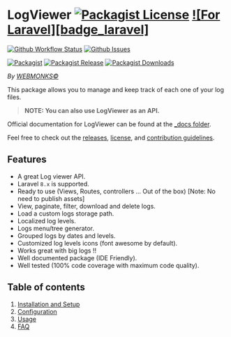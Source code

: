 # LogViewer [![Packagist License][badge_license]](LICENSE.md) [![For Laravel][badge_laravel]][link-github-repo]

[![Github Workflow Status][badge_build]][link-github-status]
[![Github Issues][badge_issues]][link-github-issues]

[![Packagist][badge_package]][link-packagist]
[![Packagist Release][badge_release]][link-packagist]
[![Packagist Downloads][badge_downloads]][link-packagist]

*By [WEBMONKS&copy;](http://www.webmonks.in/)*

This package allows you to manage and keep track of each one of your log files.

 > **NOTE: You can also use LogViewer as an API.**

Official documentation for LogViewer can be found at the [_docs folder](_docs/0.Home.md).

Feel free to check out the [releases](https://github.com/damku999/LaraLogViewer/releases), [license](LICENSE.md), and [contribution guidelines](CONTRIBUTING.md).

## Features

  - A great Log viewer API.
  - Laravel `8.x` is supported.
  - Ready to use (Views, Routes, controllers &hellip; Out of the box) [Note: No need to publish assets]
  - View, paginate, filter, download and delete logs.
  - Load a custom logs storage path.
  - Localized log levels.
  - Logs menu/tree generator.
  - Grouped logs by dates and levels.
  - Customized log levels icons (font awesome by default).
  - Works great with big logs !!
  - Well documented package (IDE Friendly).
  - Well tested (100% code coverage with maximum code quality).

## Table of contents

  1. [Installation and Setup](_docs/1.Installation-and-Setup.md)
  2. [Configuration](_docs/2.Configuration.md)
  3. [Usage](_docs/3.Usage.md)
  4. [FAQ](_docs/4.FAQ.md)

[badge_license]:      https://img.shields.io/packagist/l/webmonks/laravel-log-viewer.svg?style=flat-square
[badge_build]:        https://img.shields.io/github/workflow/status/webmonks/LaraLogViewer/run-tests?style=flat-square
[badge_issues]:       https://img.shields.io/github/issues/damku999/LaraLogViewer.svg?style=flat-square
[badge_package]:      https://img.shields.io/badge/package-webmonks/laravel-log-viewer-blue.svg?style=flat-square
[badge_release]:      https://img.shields.io/packagist/v/webmonks/laravel-log-viewer.svg?style=flat-square
[badge_downloads]:    https://img.shields.io/packagist/dt/webmonks/laravel-log-viewer.svg?style=flat-square

[link-author]:        https://github.com/damku999
[link-github-status]: https://github.com/damku999/LaraLogViewer/actions
[link-github-repo]:   https://github.com/damku999/LaraLogViewer
[link-github-issues]: https://github.com/damku999/LaraLogViewer/issues
[link-contributors]:  https://github.com/damku999/LaraLogViewer/graphs/contributors
[link-packagist]:     https://packagist.org/packages/webmonks/laravel-log-viewer
